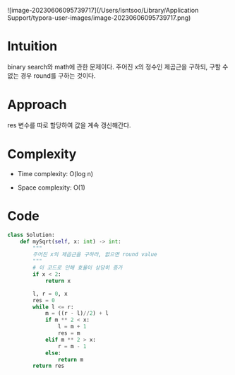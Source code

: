 ![image-20230606095739717](/Users/isntsoo/Library/Application Support/typora-user-images/image-20230606095739717.png)

# Intuition
binary search와 math에 관한 문제이다. 주어진 x의 정수인 제곱근을 구하되, 구할 수 없는 경우 round를 구하는 것이다. 

# Approach
res 변수를 따로 할당하여 값을 계속 갱신해간다.

# Complexity
- Time complexity: O(log n)

- Space complexity: O(1)

# Code
```python
class Solution:
    def mySqrt(self, x: int) -> int:
        """
        주어진 x의 제곱근을 구하라, 없으면 round value
        """
        # 이 코드로 인해 효율이 상당히 증가
        if x < 2:
            return x

        l, r = 0, x
        res = 0
        while l <= r:
            m = ((r - l)//2) + l
            if m ** 2 < x:
                l = m + 1
                res = m
            elif m ** 2 > x:
                r = m - 1
            else:
                return m
        return res
```